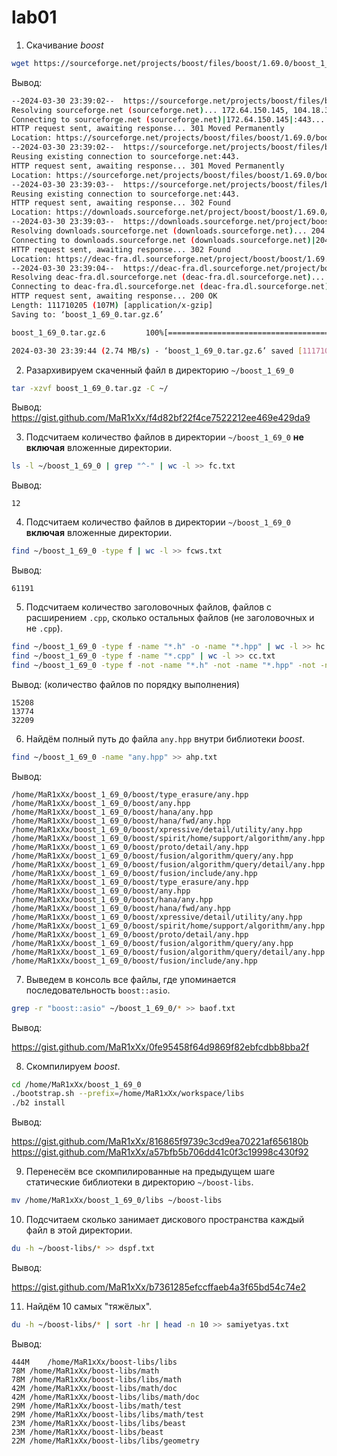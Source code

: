 # lab01

1. Скачивание *boost*
`````sh
wget https://sourceforge.net/projects/boost/files/boost/1.69.0/boost_1_69_0.tar.gz
`````
Вывод:
`````sh
--2024-03-30 23:39:02--  https://sourceforge.net/projects/boost/files/boost/1.69.0/boost_1_69_0.tar.gz
Resolving sourceforge.net (sourceforge.net)... 172.64.150.145, 104.18.37.111, 2606:4700:4400::6812:256f, ...
Connecting to sourceforge.net (sourceforge.net)|172.64.150.145|:443... connected.
HTTP request sent, awaiting response... 301 Moved Permanently
Location: https://sourceforge.net/projects/boost/files/boost/1.69.0/boost_1_69_0.tar.gz/ [following]
--2024-03-30 23:39:02--  https://sourceforge.net/projects/boost/files/boost/1.69.0/boost_1_69_0.tar.gz/
Reusing existing connection to sourceforge.net:443.
HTTP request sent, awaiting response... 301 Moved Permanently
Location: https://sourceforge.net/projects/boost/files/boost/1.69.0/boost_1_69_0.tar.gz/download [following]
--2024-03-30 23:39:03--  https://sourceforge.net/projects/boost/files/boost/1.69.0/boost_1_69_0.tar.gz/download
Reusing existing connection to sourceforge.net:443.
HTTP request sent, awaiting response... 302 Found
Location: https://downloads.sourceforge.net/project/boost/boost/1.69.0/boost_1_69_0.tar.gz?ts=gAAAAABmCHhotTa-VX-apTZiZfWqRNsE6XbYm0Z-aunik_Tqq9MyMCnyB20kDRYdm1Rj3ZLsYzn2B6BYQHXdddYZYKwpMXEj2Q%3D%3D&use_mirror=deac-fra&r= [following]
--2024-03-30 23:39:03--  https://downloads.sourceforge.net/project/boost/boost/1.69.0/boost_1_69_0.tar.gz?ts=gAAAAABmCHhotTa-VX-apTZiZfWqRNsE6XbYm0Z-aunik_Tqq9MyMCnyB20kDRYdm1Rj3ZLsYzn2B6BYQHXdddYZYKwpMXEj2Q%3D%3D&use_mirror=deac-fra&r=
Resolving downloads.sourceforge.net (downloads.sourceforge.net)... 204.68.111.105
Connecting to downloads.sourceforge.net (downloads.sourceforge.net)|204.68.111.105|:443... connected.
HTTP request sent, awaiting response... 302 Found
Location: https://deac-fra.dl.sourceforge.net/project/boost/boost/1.69.0/boost_1_69_0.tar.gz [following]
--2024-03-30 23:39:04--  https://deac-fra.dl.sourceforge.net/project/boost/boost/1.69.0/boost_1_69_0.tar.gz
Resolving deac-fra.dl.sourceforge.net (deac-fra.dl.sourceforge.net)... 37.203.33.33
Connecting to deac-fra.dl.sourceforge.net (deac-fra.dl.sourceforge.net)|37.203.33.33|:443... connected.
HTTP request sent, awaiting response... 200 OK
Length: 111710205 (107M) [application/x-gzip]
Saving to: ‘boost_1_69_0.tar.gz.6’

boost_1_69_0.tar.gz.6         100%[=================================================>] 106.53M  1.81MB/s    in 39s

2024-03-30 23:39:44 (2.74 MB/s) - ‘boost_1_69_0.tar.gz.6’ saved [111710205/111710205]
`````

2. Разархивируем скаченный файл в директорию `~/boost_1_69_0`
`````sh
tar -xzvf boost_1_69_0.tar.gz -C ~/
`````

Вывод:
https://gist.github.com/MaR1xXx/f4d82bf22f4ce7522212ee469e429da9

3. Подсчитаем количество файлов в директории `~/boost_1_69_0` **не включая** вложенные директории.
`````sh
ls -l ~/boost_1_69_0 | grep "^-" | wc -l >> fc.txt
`````

Вывод:
`````
12
`````

4. Подсчитаем количество файлов в директории `~/boost_1_69_0` **включая** вложенные директории.
`````sh
find ~/boost_1_69_0 -type f | wc -l >> fcws.txt
`````

Вывод:
`````
61191
`````

5. Подсчитаем количество заголовочных файлов, файлов с расширением `.cpp`, сколько остальных файлов (не заголовочных и не `.cpp`).
`````sh
find ~/boost_1_69_0 -type f -name "*.h" -o -name "*.hpp" | wc -l >> hc.txt
find ~/boost_1_69_0 -type f -name "*.cpp" | wc -l >> cc.txt
find ~/boost_1_69_0 -type f -not -name "*.h" -not -name "*.hpp" -not -name "*.cpp" | wc -l >> drugiyec.txt
`````

Вывод: (количество файлов по порядку выполнения)
`````
15208
13774
32209
`````

6. Найдём полный путь до файла `any.hpp` внутри библиотеки *boost*.
`````sh
find ~/boost_1_69_0 -name "any.hpp" >> ahp.txt
`````

Вывод:
`````
/home/MaR1xXx/boost_1_69_0/boost/type_erasure/any.hpp
/home/MaR1xXx/boost_1_69_0/boost/any.hpp
/home/MaR1xXx/boost_1_69_0/boost/hana/any.hpp
/home/MaR1xXx/boost_1_69_0/boost/hana/fwd/any.hpp
/home/MaR1xXx/boost_1_69_0/boost/xpressive/detail/utility/any.hpp
/home/MaR1xXx/boost_1_69_0/boost/spirit/home/support/algorithm/any.hpp
/home/MaR1xXx/boost_1_69_0/boost/proto/detail/any.hpp
/home/MaR1xXx/boost_1_69_0/boost/fusion/algorithm/query/any.hpp
/home/MaR1xXx/boost_1_69_0/boost/fusion/algorithm/query/detail/any.hpp
/home/MaR1xXx/boost_1_69_0/boost/fusion/include/any.hpp
/home/MaR1xXx/boost_1_69_0/boost/type_erasure/any.hpp
/home/MaR1xXx/boost_1_69_0/boost/any.hpp
/home/MaR1xXx/boost_1_69_0/boost/hana/any.hpp
/home/MaR1xXx/boost_1_69_0/boost/hana/fwd/any.hpp
/home/MaR1xXx/boost_1_69_0/boost/xpressive/detail/utility/any.hpp
/home/MaR1xXx/boost_1_69_0/boost/spirit/home/support/algorithm/any.hpp
/home/MaR1xXx/boost_1_69_0/boost/proto/detail/any.hpp
/home/MaR1xXx/boost_1_69_0/boost/fusion/algorithm/query/any.hpp
/home/MaR1xXx/boost_1_69_0/boost/fusion/algorithm/query/detail/any.hpp
/home/MaR1xXx/boost_1_69_0/boost/fusion/include/any.hpp
`````

7. Выведем в консоль все файлы, где упоминается последовательность `boost::asio`.
`````sh
grep -r "boost::asio" ~/boost_1_69_0/* >> baof.txt
`````

Вывод:

https://gist.github.com/MaR1xXx/0fe95458f64d9869f82ebfcdbb8bba2f


8. Скомпилируем *boost*.
`````sh
cd /home/MaR1xXx/boost_1_69_0
./bootstrap.sh --prefix=/home/MaR1xXx/workspace/libs
./b2 install
`````

Вывод:

https://gist.github.com/MaR1xXx/816865f9739c3cd9ea70221af656180b
https://gist.github.com/MaR1xXx/a57bfb5b706dd41c0f3c19998c430f92

9. Перенесём все скомпилированные на предыдущем шаге статические библиотеки в директорию `~/boost-libs`.
`````sh
mv /home/MaR1xXx/boost_1_69_0/libs ~/boost-libs
`````
10. Подсчитаем сколько занимает дискового пространства каждый файл в этой директории.
`````sh
du -h ~/boost-libs/* >> dspf.txt
`````

Вывод:

https://gist.github.com/MaR1xXx/b7361285efccffaeb4a3f65bd54c74e2


11. Найдём 10 самых "тяжёлых".
`````sh
du -h ~/boost-libs/* | sort -hr | head -n 10 >> samiyetyas.txt
`````

Вывод:
`````
444M	/home/MaR1xXx/boost-libs/libs
78M	/home/MaR1xXx/boost-libs/math
78M	/home/MaR1xXx/boost-libs/libs/math
42M	/home/MaR1xXx/boost-libs/math/doc
42M	/home/MaR1xXx/boost-libs/libs/math/doc
29M	/home/MaR1xXx/boost-libs/math/test
29M	/home/MaR1xXx/boost-libs/libs/math/test
23M	/home/MaR1xXx/boost-libs/libs/beast
23M	/home/MaR1xXx/boost-libs/beast
22M	/home/MaR1xXx/boost-libs/libs/geometry
`````

